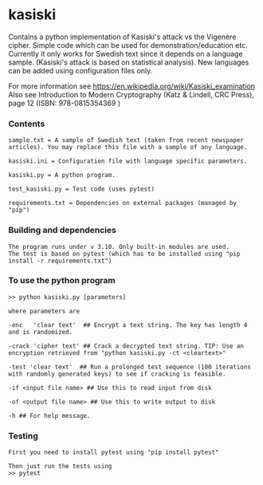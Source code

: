 # kasiski

Contains a python implementation of Kasiski's attack vs the Vigenère cipher. Simple code which can be used for demonstration/education etc. 
Currently it only works for Swedish text since it depends on a language sample. (Kasiski's attack is based on statistical analysis). New languages can be added using configuration files only.

For more information see https://en.wikipedia.org/wiki/Kasiski_examination
Also see Introduction to Modern Cryptography (Katz & Lindell, CRC Press), page 12 (ISBN: 978-0815354369 )

### Contents

    sample.txt = A sample of Swedish text (taken from recent newspaper articles). You may replace this file with a sample of any language. 
    
    kasiski.ini = Configuration file with language specific parameters.

    kasiski.py = A python program. 
    
    test_kasiski.py = Test code (uses pytest)
    
    requirements.txt = Dependencies on external packages (managed by "pip")

### Building and dependencies

    The program runs under v 3.10. Only built-in modules are used. 
    The test is based on pytest (which has to be installed using "pip install -r requirements.txt")

### To use the python program

    >> python kasiski.py [parameters]

    where parameters are

    -enc   'clear text'  ## Encrypt a text string. The key has length 4 and is randomized.  

    -crack 'cipher text' ## Crack a decrypted text string. TIP: Use an encryption retrieved from "python kasiski.py -ct <cleartext>"

    -test 'clear text'  ## Run a prolonged test sequence (100 iterations with randomly generated keys) to see if cracking is feasible. 
    
    -if <input file name> ## Use this to read input from disk
    
    -of <output file name> ## Use this to write output to disk
    
    -h ## For help message.
    
### Testing

    First you need to install pytest using "pip install pytest"
    
    Then just run the tests using
    >> pytest
